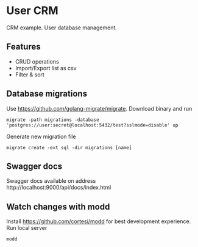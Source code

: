 # User CRM

CRM example. User database management.

## Features

- CRUD operations
- Import/Export list as csv
- Filter & sort

## Database migrations

Use https://github.com/golang-migrate/migrate. Download binary and run

```
migrate -path migrations -database 'postgres://user:secret@localhost:5432/test?sslmode=disable' up
```

Generate new migration file

```
migrate create -ext sql -dir migrations [name]
```

## Swagger docs

Swagger docs available on address http://localhost:9000/api/docs/index.html

## Watch changes with modd

Install https://github.com/cortesi/modd for best development experience. Run local server

```
modd 
```